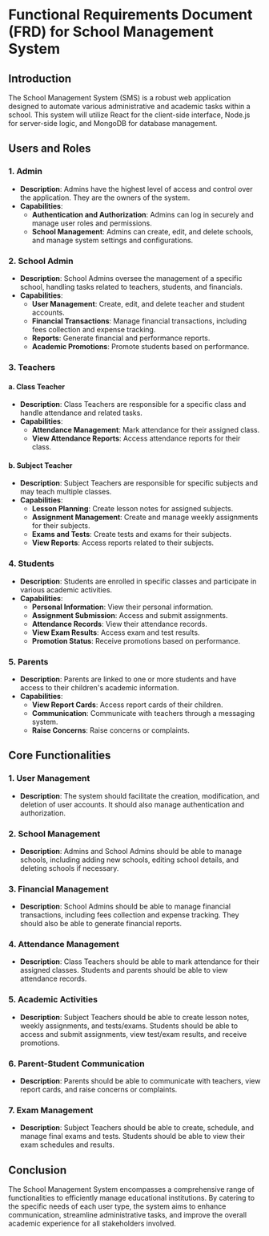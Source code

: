 # Functional Requirements Document (FRD) for School Management System

## Introduction

The School Management System (SMS) is a robust web application designed to automate various administrative and academic tasks within a school. This system will utilize React for the client-side interface, Node.js for server-side logic, and MongoDB for database management.

## Users and Roles

### 1. Admin

- **Description**: Admins have the highest level of access and control over the application. They are the owners of the system.
- **Capabilities**:
  - **Authentication and Authorization**: Admins can log in securely and manage user roles and permissions.
  - **School Management**: Admins can create, edit, and delete schools, and manage system settings and configurations.

### 2. School Admin

- **Description**: School Admins oversee the management of a specific school, handling tasks related to teachers, students, and financials.
- **Capabilities**:
  - **User Management**: Create, edit, and delete teacher and student accounts.
  - **Financial Transactions**: Manage financial transactions, including fees collection and expense tracking.
  - **Reports**: Generate financial and performance reports.
  - **Academic Promotions**: Promote students based on performance.

### 3. Teachers

#### a. Class Teacher

- **Description**: Class Teachers are responsible for a specific class and handle attendance and related tasks.
- **Capabilities**:
  - **Attendance Management**: Mark attendance for their assigned class.
  - **View Attendance Reports**: Access attendance reports for their class.

#### b. Subject Teacher

- **Description**: Subject Teachers are responsible for specific subjects and may teach multiple classes.
- **Capabilities**:
  - **Lesson Planning**: Create lesson notes for assigned subjects.
  - **Assignment Management**: Create and manage weekly assignments for their subjects.
  - **Exams and Tests**: Create tests and exams for their subjects.
  - **View Reports**: Access reports related to their subjects.

### 4. Students

- **Description**: Students are enrolled in specific classes and participate in various academic activities.
- **Capabilities**:
  - **Personal Information**: View their personal information.
  - **Assignment Submission**: Access and submit assignments.
  - **Attendance Records**: View their attendance records.
  - **View Exam Results**: Access exam and test results.
  - **Promotion Status**: Receive promotions based on performance.

### 5. Parents

- **Description**: Parents are linked to one or more students and have access to their children's academic information.
- **Capabilities**:
  - **View Report Cards**: Access report cards of their children.
  - **Communication**: Communicate with teachers through a messaging system.
  - **Raise Concerns**: Raise concerns or complaints.

## Core Functionalities

### 1. User Management

- **Description**: The system should facilitate the creation, modification, and deletion of user accounts. It should also manage authentication and authorization.

### 2. School Management

- **Description**: Admins and School Admins should be able to manage schools, including adding new schools, editing school details, and deleting schools if necessary.

### 3. Financial Management

- **Description**: School Admins should be able to manage financial transactions, including fees collection and expense tracking. They should also be able to generate financial reports.

### 4. Attendance Management

- **Description**: Class Teachers should be able to mark attendance for their assigned classes. Students and parents should be able to view attendance records.

### 5. Academic Activities

- **Description**: Subject Teachers should be able to create lesson notes, weekly assignments, and tests/exams. Students should be able to access and submit assignments, view test/exam results, and receive promotions.

### 6. Parent-Student Communication

- **Description**: Parents should be able to communicate with teachers, view report cards, and raise concerns or complaints.

### 7. Exam Management

- **Description**: Subject Teachers should be able to create, schedule, and manage final exams and tests. Students should be able to view their exam schedules and results.

## Conclusion

The School Management System encompasses a comprehensive range of functionalities to efficiently manage educational institutions. By catering to the specific needs of each user type, the system aims to enhance communication, streamline administrative tasks, and improve the overall academic experience for all stakeholders involved.
